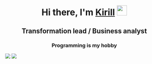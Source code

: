 <h1 align="center">Hi there, I'm <a href="https://www.linkedin.com/in/pakharevkirill/" target="_blank">Kirill</a> 
<img src="https://github.com/blackcater/blackcater/raw/main/images/Hi.gif" height="32"/></h1>
<h2 align="center">Transformation lead / Business analyst </h2>
<h3 align="center">Programming is my hobby</h3>
<img src=https://img.shields.io/badge/java-%23ED8B00.svg?style=for-the-badge&logo=java&logoColor=white/> 
<img src=https://img.shields.io/badge/IntelliJIDEA-000000.svg?style=for-the-badge&logo=intellij-idea&logoColor=white/>
